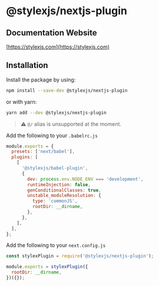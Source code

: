 # @stylexjs/nextjs-plugin

## Documentation Website
[https://stylexjs.com](https://stylexjs.com)

## Installation

Install the package by using:
```bash
npm install --save-dev @stylexjs/nextjs-plugin
```

or with yarn:

```bash
yarn add --dev @stylexjs/nextjs-plugin
```

> :warning: `@/` alias is unsupported at the moment.

Add the following to your `.babelrc.js`
```javascript
module.exports = {
  presets: ['next/babel'],
  plugins: [
    [
      '@stylexjs/babel-plugin',
      {
        dev: process.env.NODE_ENV === 'development',
        runtimeInjection: false,
        genConditionalClasses: true,
        unstable_moduleResolution: {
          type: 'commonJS',
          rootDir: __dirname,
        },
      },
    ],
  ],
};
```

Add the following to your `next.config.js`
```javascript
const stylexPlugin = require('@stylexjs/nextjs-plugin');

module.exports = stylexPlugin({
  rootDir: __dirname,
})({});
```
